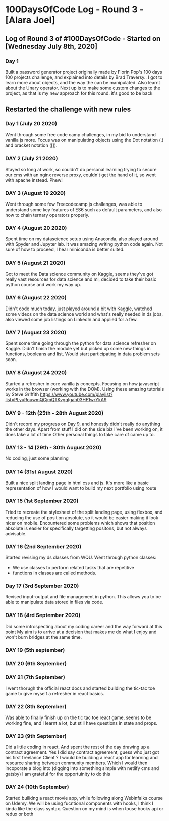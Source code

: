 
# 100DaysOfCode Log - Round 3 - [Alara Joel]
## Log of Round 3 of #100DaysOfCode - Started on [Wednesday July 8th, 2020]

### Day 1
Built a password generator project originally made by Florin Pop's 100 days 100 projects challenge, and explained into details by Brad Traversy..
I got to learn more about objects, and the way the can be manipulated. Also learnt about the Unary operator. 
Next up is to make some custom changes to the project, as that is my new approach for this round. it's good to be back

## Restarted the challenge with new rules

### Day 1 (July 20 2020)
Went through some free code camp challenges, in my bid to understand vanilla js more. Focus was on manipulating objects using the Dot notation (.) and bracket notation ([]).

### DAY 2 (July 21 2020)
Stayed so long at work, so couldn't do personal learning trying to secure our cms with an nginx reverse proxy, couldn't get the hand of it, so went with apache instead. Phew!


### DAY 3 (August 19 2020)

Went through some few Freecodecamp js challenges, was able to understand some key features of ES6 such as default parameters, and also how to chain ternary operators properly.


### DAY 4 (August 20 2020)

Spent time on my datascience setup using Anaconda, also played around with Spyder and Jupyter lab. It was amazing writing python code again.
Not sure of how to proceed, I hear miniconda is better suited.

### DAY 5 (August 21 2020)

Got to meet the Data science community on Kaggle, seems they've got really vast resources for data science and ml, decided to take their basic python course and work my way up. 

### DAY 6 (August 22 2020)

Didn't code much today, just played around a bit with Kaggle, watched some videos on the data science world and what's really needed in ds jobs, also viewed some job listings on LinkedIn and applied for a few.

### DAY 7 (August 23 2020)
Spent some time going through the python for data science refresher on Kaggle. Didn't finish the module yet but picked up some new things in functions, booleans and list. Would start participating in data problem sets soon.

### DAY 8 (August 24 2020)

Started a refresher in core vanilla js concepts. Focusing on how javascript works in the browser (working with the DOM). Using these amazing tutorials by Steve Griffith https://www.youtube.com/playlist?list=PLyuRouwmQCjmQTKvgqIgah03HF1wrYkA9

### DAY 9 - 12th  (25th - 28th August 2020)

Didn't record my progress on Day 9, and honestly didn't really do anything the other days. Apart from stuff I did on the side biz I've been working on, it does take a lot of time
Other personal things to take care of came up to.

### DAY 13 - 14 (29th - 30th August 2020)
No coding, just some planning

### DAY 14 (31st August 2020) 
Built a nice split landing page in html css and js. It's more like a basic representation of how I would want to build my next portfolio using route 

### DAY 15 (1st September 2020)
Tried to recreate the stylesheet of the split landing page, using flexbox, and reducing the use of position absolute, so it would be easier making it look nicer on mobile.
Encountered some problems which shows that position absolute is easier for specifically targetting positons, but not always advisable.

### DAY 16 (2nd September 2020)
Started revising my ds classes from WQU. Went through python classes:
- We use classes to perform related tasks that are repetitive
- functions in classes are called methods.

### Day 17 (3rd September 2020)
Revised input-output and file management in python. This allows you to be able to manipulate data stored in files via code.


### DAY 18 (4rd September 2020)

Did some introspecting about my coding career and the way forward at this point My aim is to arrive at a decision that makes me do what I enjoy and won't burn bridges at the same time.

### DAY 19 (5th september)




### DAY 20 (6th September)



### DAY 21 (7th September)

I went thorugh the official react docs and started building the tic-tac toe game to give myself a refresher in react basics.


### DAY 22 (8th September)

Was able to finally finish up on the tic tac toe react game, seems to be working fine, and I learnt a lot, but still have questions in state and props.


### DAY 23 (9th September)

Did a little coding in react. And spent the rest of the day drawing up a contract agreement. Yes I did say contract agreement, guess who just got his first freelance Client ? I would be building a react app for learning and resource sharing between community members. Which I would then incoporate a blog into (digging into something simple with netlify cms and gatsby)  I am grateful for the opportuinity to do this

### DAY 24 (10th September)

Started builidng a react movie app, while following along Webinfalks course on Udemy. We will be using fucntional components with hooks, I think I kinda like the class syntax. 
Question on my mind is when touse hooks api or redux or both


